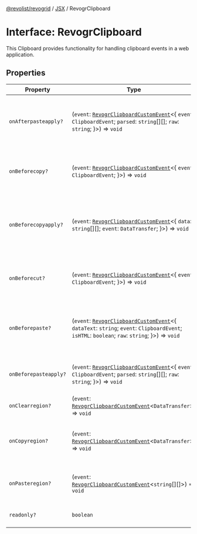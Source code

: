 [@revolist/revogrid](README.md) / [JSX](Namespace.JSX.md) / RevogrClipboard

# Interface: RevogrClipboard

This Clipboard provides functionality for handling clipboard events in a web application.

## Properties

| Property | Type | Description | Defined in |
| ------ | ------ | ------ | ------ |
| `onAfterpasteapply?` | (`event`: [`RevogrClipboardCustomEvent`](Interface.RevogrClipboardCustomEvent.md)\<\{ `event`: `ClipboardEvent`; `parsed`: `string`[][]; `raw`: `string`; \}\>) => `void` | Paste 4. Fired after paste applied to the grid defaultPrevented - if true, paste will be canceled | [src/components.d.ts:1573](https://github.com/revolist/revogrid/blob/20b33a0db6e2f2e1c06bc58b03fe68189a928a64/src/components.d.ts#L1573) |
| `onBeforecopy?` | (`event`: [`RevogrClipboardCustomEvent`](Interface.RevogrClipboardCustomEvent.md)\<\{ `event`: `ClipboardEvent`; \}\>) => `void` | Copy 1. Fired before copy triggered defaultPrevented - if true, copy will be canceled | [src/components.d.ts:1581](https://github.com/revolist/revogrid/blob/20b33a0db6e2f2e1c06bc58b03fe68189a928a64/src/components.d.ts#L1581) |
| `onBeforecopyapply?` | (`event`: [`RevogrClipboardCustomEvent`](Interface.RevogrClipboardCustomEvent.md)\<\{ `data`: `string`[][]; `event`: `DataTransfer`; \}\>) => `void` | Copy Method 1. Fired before copy applied to the clipboard from outside. defaultPrevented - if true, copy will be canceled | [src/components.d.ts:1587](https://github.com/revolist/revogrid/blob/20b33a0db6e2f2e1c06bc58b03fe68189a928a64/src/components.d.ts#L1587) |
| `onBeforecut?` | (`event`: [`RevogrClipboardCustomEvent`](Interface.RevogrClipboardCustomEvent.md)\<\{ `event`: `ClipboardEvent`; \}\>) => `void` | Cut 1. Fired before cut triggered defaultPrevented - if true, cut will be canceled | [src/components.d.ts:1594](https://github.com/revolist/revogrid/blob/20b33a0db6e2f2e1c06bc58b03fe68189a928a64/src/components.d.ts#L1594) |
| `onBeforepaste?` | (`event`: [`RevogrClipboardCustomEvent`](Interface.RevogrClipboardCustomEvent.md)\<\{ `dataText`: `string`; `event`: `ClipboardEvent`; `isHTML`: `boolean`; `raw`: `string`; \}\>) => `void` | Paste 1. Fired before paste applied to the grid defaultPrevented - if true, paste will be canceled | [src/components.d.ts:1600](https://github.com/revolist/revogrid/blob/20b33a0db6e2f2e1c06bc58b03fe68189a928a64/src/components.d.ts#L1600) |
| `onBeforepasteapply?` | (`event`: [`RevogrClipboardCustomEvent`](Interface.RevogrClipboardCustomEvent.md)\<\{ `event`: `ClipboardEvent`; `parsed`: `string`[][]; `raw`: `string`; \}\>) => `void` | Paste 2. Fired before paste applied to the grid and after data parsed | [src/components.d.ts:1609](https://github.com/revolist/revogrid/blob/20b33a0db6e2f2e1c06bc58b03fe68189a928a64/src/components.d.ts#L1609) |
| `onClearregion?` | (`event`: [`RevogrClipboardCustomEvent`](Interface.RevogrClipboardCustomEvent.md)\<`DataTransfer`\>) => `void` | Cut 2. Clears region when cut is done | [src/components.d.ts:1617](https://github.com/revolist/revogrid/blob/20b33a0db6e2f2e1c06bc58b03fe68189a928a64/src/components.d.ts#L1617) |
| `onCopyregion?` | (`event`: [`RevogrClipboardCustomEvent`](Interface.RevogrClipboardCustomEvent.md)\<`DataTransfer`\>) => `void` | Copy 2. Fired when region copied defaultPrevented - if true, copy will be canceled | [src/components.d.ts:1621](https://github.com/revolist/revogrid/blob/20b33a0db6e2f2e1c06bc58b03fe68189a928a64/src/components.d.ts#L1621) |
| `onPasteregion?` | (`event`: [`RevogrClipboardCustomEvent`](Interface.RevogrClipboardCustomEvent.md)\<`string`[][]\>) => `void` | Paste 3. Internal method. When data region is ready pass it to the top. | [src/components.d.ts:1627](https://github.com/revolist/revogrid/blob/20b33a0db6e2f2e1c06bc58b03fe68189a928a64/src/components.d.ts#L1627) |
| `readonly?` | `boolean` | If readonly mode - disabled Paste event | [src/components.d.ts:1631](https://github.com/revolist/revogrid/blob/20b33a0db6e2f2e1c06bc58b03fe68189a928a64/src/components.d.ts#L1631) |
